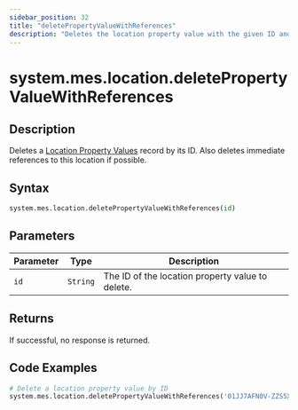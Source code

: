 ```yaml
---
sidebar_position: 32
title: "deletePropertyValueWithReferences"
description: "Deletes the location property value with the given ID and any immediate references to this property if possible."
---
```


# system.mes.location.deletePropertyValueWithReferences

## Description

Deletes a [Location Property Values](../../data-model/location-model/location-property-value) record by its ID.
Also deletes immediate references to this location if possible.

## Syntax
```python
system.mes.location.deletePropertyValueWithReferences(id)
```

## Parameters

| Parameter  | Type     | Description                                      |
|------------|----------|--------------------------------------------------|
| `id`       | `String` | The ID of the location property value to delete. |

## Returns

If successful, no response is returned.

## Code Examples

```python
# Delete a location property value by ID
system.mes.location.deletePropertyValueWithReferences('01JJ7AFN0V-ZZS5XSAR-05CGEXBW')
```